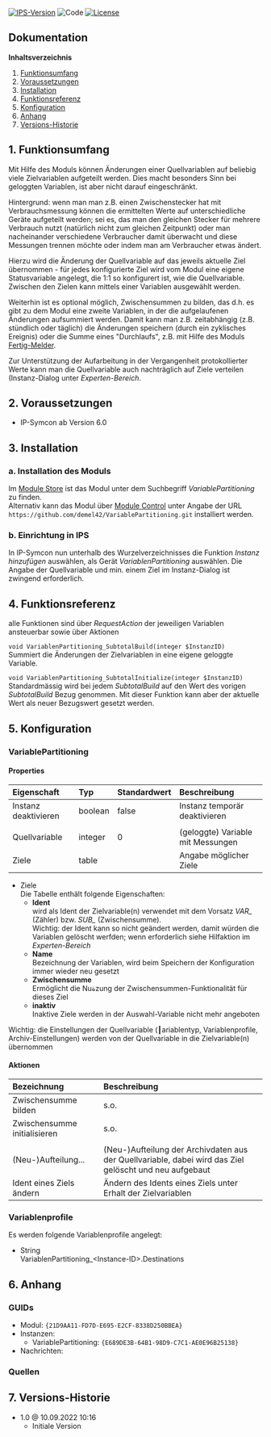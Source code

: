 [![IPS-Version](https://img.shields.io/badge/Symcon_Version-6.0+-red.svg)](https://www.symcon.de/service/dokumentation/entwicklerbereich/sdk-tools/sdk-php/)
![Code](https://img.shields.io/badge/Code-PHP-blue.svg)
[![License](https://img.shields.io/badge/License-CC%20BY--NC--SA%204.0-green.svg)](https://creativecommons.org/licenses/by-nc-sa/4.0/)

## Dokumentation

**Inhaltsverzeichnis**

1. [Funktionsumfang](#1-funktionsumfang)
2. [Voraussetzungen](#2-voraussetzungen)
3. [Installation](#3-installation)
4. [Funktionsreferenz](#4-funktionsreferenz)
5. [Konfiguration](#5-konfiguration)
6. [Anhang](#6-anhang)
7. [Versions-Historie](#7-versions-historie)

## 1. Funktionsumfang

Mit Hilfe des Moduls können Änderungen einer Quellvariablen auf beliebig viele Zielvariablen aufgeteilt werden.
Dies macht besonders Sinn bei geloggten Variablen, ist aber nicht darauf eingeschränkt.

Hintergrund: wenn man man z.B. einen Zwischenstecker hat mit Verbrauchsmessung können die ermittelten Werte auf
unterschiedliche Geräte aufgeteilt werden; sei es, das man den gleichen Stecker für mehrere Verbrauch nutzt
(natürlich nicht zum gleichen Zeitpunkt) oder man nacheinander verschiedene Verbraucher damit überwacht und diese
Messungen trennen möchte oder indem man am Verbraucher etwas ändert.

Hierzu wird die Änderung der Quellvariable auf das jeweils aktuelle Ziel übernommen - für jedes konfigurierte Ziel wird vom Modul
eine eigene Statusvariable angelegt, die 1:1 so konfigurert ist, wie die Quellvariable.
Zwischen den Zielen kann mittels einer Variablen ausgewählt werden.

Weiterhin ist es optional möglich, Zwischensummen zu bilden, das d.h. es gibt zu dem Modul eine zweite Variablen, in der die
aufgelaufenen Änderungen aufsummiert werden.
Damit kann man z.B. zeitabhängig (z.B. stündlich oder täglich) die Änderungen speichern (durch ein zyklisches Ereignis) oder die Summe
eines "Durchlaufs", z.B. mit Hilfe des Moduls [Fertig-Melder](https://github.com/symcon/FertigMelder).

Zur Unterstützung der Aufarbeitung in der Vergangenheit protokollierter Werte kann man die Quellvariable auch nachträglich auf Ziele verteilen (Instanz-Dialog unter _Experten-Bereich_.

## 2. Voraussetzungen

- IP-Symcon ab Version 6.0

## 3. Installation

### a. Installation des Moduls

Im [Module Store](https://www.symcon.de/service/dokumentation/komponenten/verwaltungskonsole/module-store/) ist das Modul unter dem Suchbegriff *VariablePartitioning* zu finden.<br>
Alternativ kann das Modul über [Module Control](https://www.symcon.de/service/dokumentation/modulreferenz/module-control/) unter Angabe der URL `https://github.com/demel42/VariablePartitioning.git` installiert werden.

### b. Einrichtung in IPS

In IP-Symcon nun unterhalb des Wurzelverzeichnisses die Funktion _Instanz hinzufügen_ auswählen, als Gerät _VariablenPartitioning_ auswählen.
Die Angabe der Quellvariable und min. einem Ziel im Instanz-Dialog ist zwingend erforderlich.

## 4. Funktionsreferenz

alle Funktionen sind über _RequestAction_ der jeweiligen Variablen ansteuerbar sowie über Aktionen

`void VariablenPartitioning_SubtotalBuild(integer $InstanzID)`<br>
Summiert die Änderungen der Zielvariablen in eine eigene geloggte Variable.

`void VariablenPartitioning_SubtotalInitialize(integer $InstanzID)`<br>
Standardmässig wird bei jedem _SubtotalBuild_ auf den Wert des vorigen _SubtotalBuild_ Bezug genommen. Mit dieser Funktion kann aber der aktuelle Wert als neuer Bezugswert gesetzt werden.

## 5. Konfiguration

### VariablePartitioning

#### Properties

| Eigenschaft               | Typ      | Standardwert | Beschreibung |
| :------------------------ | :------  | :----------- | :----------- |
| Instanz deaktivieren      | boolean  | false        | Instanz temporär deaktivieren |
|                           |          |              | |
| Quellvariable             | integer  | 0            | (geloggte) Variable mit Messungen |
| Ziele                     | table    |              | Angabe möglicher Ziele |

* Ziele<br>
  Die Tabelle enthält folgende Eigenschaften:
  * **Ident**<br>
    wird als Ident der Zielvariable(n) verwendet mit dem Vorsatz *VAR_* (Zähler) bzw. *SUB_* (Zwischensumme).<br>
    Wichtig: der Ident kann so nicht geändert werden, damit würden die Variablen gelöscht werfden; wenn erforderlich siehe Hilfaktion im _Experten-Bereich_
  * **Name**<br>
    Bezeichnung der Variablen, wird beim Speichern der Konfiguration immer wieder neu gesetzt
  * **Zwischensumme**<br>
    Ermöglicht die Nuةzung der Zwischensummen-Funktionalität für dieses Ziel
  * **inaktiv**<br>
    Inaktive Ziele werden in der Auswahl-Variable nicht mehr angeboten

Wichtig: die Einstellungen der Quellvariable (┃ariablentyp, Variablenprofile, Archiv-Einstellungen) werden von der Quellvariable in die Zielvariable(n) übernommen

#### Aktionen

| Bezeichnung                  | Beschreibung |
| :--------------------------- | :----------- |
| Zwischensumme bilden         | s.o. |
| Zwischensumme initialisieren | s.o. |
|                              | |
| (Neu-)Aufteilung...          | (Neu-)Aufteilung der Archivdaten aus der Quellvariable, dabei wird das Ziel gelöscht und neu aufgebaut |
| Ident eines Ziels ändern     | Ändern des Idents eines Ziels unter Erhalt der Zielvariablen |

### Variablenprofile

Es werden folgende Variablenprofile angelegt:
* String<br>
VariablenPartitioning_\<Instance-ID\>.Destinations

## 6. Anhang

### GUIDs
- Modul: `{21D9AA11-FD7D-E695-E2CF-8338D250BBEA}`
- Instanzen:
  - VariablePartitioning: `{E689DE3B-64B1-98D9-C7C1-AE0E96B25138}`
- Nachrichten:

### Quellen

## 7. Versions-Historie

- 1.0 @ 10.09.2022 10:16
  - Initiale Version
